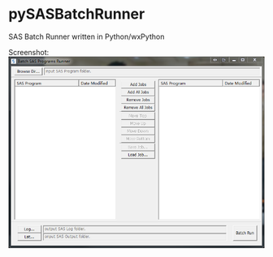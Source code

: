 pySASBatchRunner
================

SAS Batch Runner written in Python/wxPython

Screenshot:
![Screenshot for SAS Batch Runner](./pySASBatchRunner.png "Screenshot for pySASBatchRunner")
